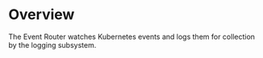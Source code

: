 # Overview

The Event Router watches Kubernetes events and logs them for collection by the logging subsystem. 
